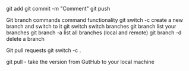 git add 
git  commit -m "Comment"
git push

Git branch commands
command	functionality
git switch -c <branchname>	create a new branch and switch to it
git switch <branchname>	switch branches
git branch	list your branches
git branch -a	list all branches (local and remote)
git branch -d <branchname>	delete a branch



Git pull requests
git switch -c <branchname>.

git pull - take the version from GutHub to your local machine